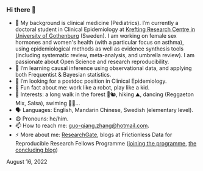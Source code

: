 ### Hi there 👋

- 🔭 My background is clinical medicine (Pediatrics). I’m currently a doctoral student in Clinical Epidemiology at [Krefting Research Centre in University of Gothenburg](https://www.gu.se/en/krefting-research) (Sweden). I am working on female sex hormones and women's health (with a particular focus on asthma), using epidemiological methods as well as evidence synthesis tools (including systematic review, meta-analysis, and umbrella review). I am passionate about Open Science and research reproducibility.
- 🌱 I’m learning causal inference using observational data, and applying both Frequentist & Bayesian statistics.
- 🤔 I’m looking for a postdoc position in Clinical Epidemiology.
- :cowboy_hat_face: Fun fact about me: work like a robot, play like a kid.
- :partying_face: Interests: a long walk in the forest 🌳🐿, hiking ⛰, dancing (Reggaeton Mix, Salsa), swiming 🏊‍♂️...
- 🗣 Languages: English, Mandarin Chinese, Swedish (elementary level).
- 😄 Pronouns: he/him.
- 📫 How to reach me: guo-qiang.zhang@hotmail.com.
- ⚡ More about me: [ResearchGate](https://www.researchgate.net/profile/Guo-Qiang-Zhang-4), blogs at Frictionless Data for Reproducible Research Fellows Programme ([joining the programme](https://fellows.frictionlessdata.io/blog/hello-guo-qiang/), [the concluding blog](https://fellows.frictionlessdata.io/blog/guo-qiang-final-blog/))

August 16, 2022

<!--
- 💬 Ask me about ...
- 👯 I’m looking to collaborate on ...
-->
